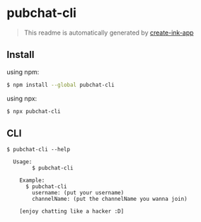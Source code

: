 # pubchat-cli

> This readme is automatically generated by [create-ink-app](https://github.com/vadimdemedes/create-ink-app)


## Install

using npm:

```bash
$ npm install --global pubchat-cli
```
using npx: 

```bash
$ npx pubchat-cli
```


## CLI

```
$ pubchat-cli --help

  Usage:
	    $ pubchat-cli 
	
 	Example:
      $ pubchat-cli
	    username: (put your username)
	    channelName: (put the channelName you wanna join)

	[enjoy chatting like a hacker :D]
```
